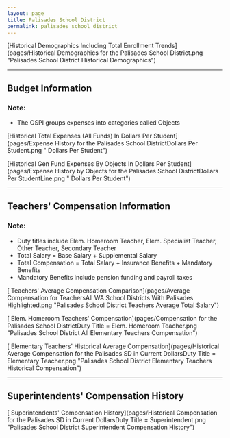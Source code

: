 ```yaml
---
layout: page
title: Palisades School District
permalink: palisades school district
---
```



[Historical Demographics Including Total Enrollment Trends](pages/Historical Demographics for the Palisades School District.png "Palisades School District Historical Demographics")

___

## Budget Information
### Note:
- The OSPI groups expenses into categories called Objects

[Historical Total Expenses (All Funds) In Dollars Per Student](pages/Expense History for the Palisades School DistrictDollars Per Student.png " Dollars Per Student")

[Historical Gen Fund Expenses By Objects In Dollars Per Student](pages/Expense History by Objects for the Palisades School DistrictDollars Per StudentLine.png " Dollars Per Student")


___

## Teachers' Compensation Information
### Note:
- Duty titles include Elem. Homeroom Teacher, Elem. Specialist Teacher, Other Teacher, Secondary Teacher
- Total Salary = Base Salary + Supplemental Salary
- Total Compensation = Total Salary + Insurance Benefits + Mandatory Benefits
- Mandatory Benefits include pension funding and payroll taxes

[ Teachers' Average Compensation Comparison](pages/Average Compensation for TeachersAll WA School Districts With Palisades Highlighted.png "Palisades School District Teachers Average Total Salary")

[ Elem. Homeroom Teachers' Compensation](pages/Compensation for the Palisades School DistrictDuty Title = Elem. Homeroom Teacher.png "Palisades School District All Elementary Teachers Compensation")

[ Elementary Teachers' Historical Average Compensation](pages/Historical Average Compensation for the Palisades SD in Current DollarsDuty Title = Elementary Teacher.png "Palisades School District Elementary Teachers Historical Compensation")


___

## Superintendents' Compensation History

[ Superintendents' Compensation History](pages/Historical Compensation for the Palisades SD in Current DollarsDuty Title = Superintendent.png "Palisades School District Superintendent Compensation History")

